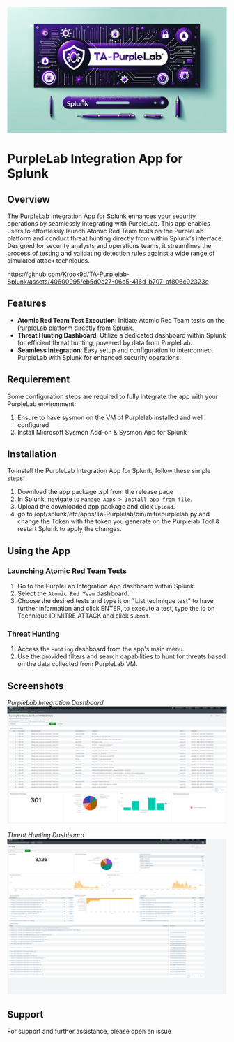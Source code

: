 
![TA-Purplelab Banner](/banner.png)

# PurpleLab Integration App for Splunk

## Overview

The PurpleLab Integration App for Splunk enhances your security operations by seamlessly integrating with PurpleLab. This app enables users to effortlessly launch Atomic Red Team tests on the PurpleLab platform and conduct threat hunting directly from within Splunk's interface. Designed for security analysts and operations teams, it streamlines the process of testing and validating detection rules against a wide range of simulated attack techniques.

https://github.com/Krook9d/TA-Purplelab-Splunk/assets/40600995/eb5d0c27-06e5-416d-b707-af806c02323e

## Features

- **Atomic Red Team Test Execution**: Initiate Atomic Red Team tests on the PurpleLab platform directly from Splunk.
- **Threat Hunting Dashboard**: Utilize a dedicated dashboard within Splunk for efficient threat hunting, powered by data from PurpleLab.
- **Seamless Integration**: Easy setup and configuration to interconnect PurpleLab with Splunk for enhanced security operations.


## Requierement

Some configuration steps are required to fully integrate the app with your PurpleLab environment:

1. Ensure to have sysmon on the VM of Purplelab installed and well configured
2. Install Microsoft Sysmon Add-on & Sysmon App for Splunk

## Installation

To install the PurpleLab Integration App for Splunk, follow these simple steps:

1. Download the app package .spl from the release page
2. In Splunk, navigate to `Manage Apps > Install app from file`.
3. Upload the downloaded app package and click `Upload`.
4. go to /opt/splunk/etc/apps/Ta-Purplelab/bin/mitrepurplelab.py and change the Token with the token you generate on the Purplelab Tool & restart Splunk to apply the changes.

## Using the App

### Launching Atomic Red Team Tests

1. Go to the PurpleLab Integration App dashboard within Splunk.
2. Select the `Atomic Red Team` dashboard.
3. Choose the desired tests and type it on "List technique test" to have further information and click ENTER, to execute a test, type the id on Technique ID MITRE ATTACK and click `Submit`.

### Threat Hunting

1. Access the `Hunting` dashboard from the app's main menu.
2. Use the provided filters and search capabilities to hunt for threats based on the data collected from PurpleLab VM.

## Screenshots

*PurpleLab Integration Dashboard*
![Threat Hunting Dashboard](/Purplelabsplunkaddon.png)

*Threat Hunting Dashboard*
![PurpleLab Integration Dashboard](/Purplelabsplunkaddonhunting.png)

## Support

For support and further assistance, please open an issue 
